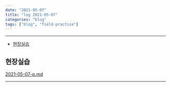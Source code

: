```yaml
---
date: "2021-05-07"
title: "log 2021-05-07"
categories: "blog"
tags: ["blog", "field-practice"]
---
```


----------

- [현장실습](#현장실습)

## 현장실습

[2021-05-07-p.md](./2021-05-07-p.md)

----------

